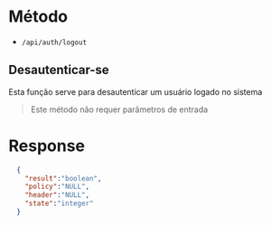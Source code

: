 # Método

- `/api/auth/logout`

Desautenticar-se
-

Esta função serve para desautenticar um usuário logado no sistema

> Este método não requer parâmetros de entrada

# Response

```json
  {
    "result":"boolean",
    "policy":"NULL",
    "header":"NULL",
    "state":"integer"
  }
```

